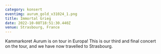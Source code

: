 ```yaml
---
category: konsert
eventimg: aurum_gold_v31024_1.png
title: Immortal Grieg
date: 2022-10-08T18:51:30.440Z
venue: Strasbourg, France
---
```

K﻿ammarkoret Aurum is on tour in Europa! This is our third and final concert on the tour, and we have now travelled to Strasbourg. 